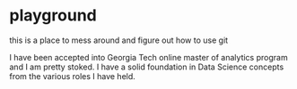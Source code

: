 # playground
this is a place to mess around and figure out how to use git

I have been accepted into Georgia Tech online master of analytics program and I am pretty stoked.  I have a solid foundation in Data Science concepts from the various roles I have held.
